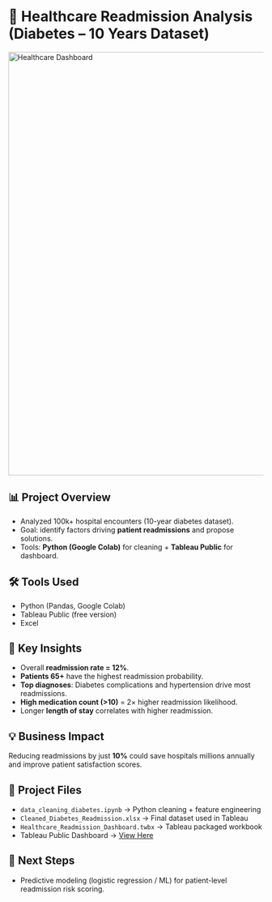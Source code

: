 # 🏥 Healthcare Readmission Analysis (Diabetes – 10 Years Dataset)

<img width="1886" height="836" alt="Healthcare Dashboard" src="https://github.com/user-attachments/assets/a285d97f-eb7b-43a6-8a08-cb556d2fbc95" />


## 📊 Project Overview
- Analyzed 100k+ hospital encounters (10-year diabetes dataset).
- Goal: identify factors driving **patient readmissions** and propose solutions.
- Tools: **Python (Google Colab)** for cleaning + **Tableau Public** for dashboard.

## 🛠 Tools Used
- Python (Pandas, Google Colab)
- Tableau Public (free version)
- Excel

## 🔎 Key Insights
- Overall **readmission rate = 12%**.
- **Patients 65+** have the highest readmission probability.
- **Top diagnoses**: Diabetes complications and hypertension drive most readmissions.
- **High medication count (>10)** = 2× higher readmission likelihood.
- Longer **length of stay** correlates with higher readmission.

## 💡 Business Impact
Reducing readmissions by just **10%** could save hospitals millions annually 
and improve patient satisfaction scores.

## 📂 Project Files
- `data_cleaning_diabetes.ipynb` → Python cleaning + feature engineering
- `Cleaned_Diabetes_Readmission.xlsx` → Final dataset used in Tableau
- `Healthcare_Readmission_Dashboard.twbx` → Tableau packaged workbook
- Tableau Public Dashboard → [View Here](https://public.tableau.com/views/HealthcareReadmissionDashboard/HealthcareReadmissionDashboard?:language=en-US&:sid=&:redirect=auth&:display_count=n&:origin=viz_share_link)  

## 📌 Next Steps
- Predictive modeling (logistic regression / ML) for patient-level readmission risk scoring.
